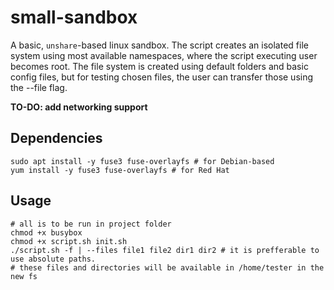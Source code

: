 # small-sandbox
A basic, `unshare`-based linux sandbox. The script creates an isolated file system using most available namespaces, where the script executing user becomes root. The file system is created using default folders and basic config files, but for testing chosen files, the user can transfer those using the --file flag.

**TO-DO: add networking support**

## Dependencies
```
sudo apt install -y fuse3 fuse-overlayfs # for Debian-based
yum install -y fuse3 fuse-overlayfs # for Red Hat
```
## Usage
```
# all is to be run in project folder
chmod +x busybox
chmod +x script.sh init.sh
./script.sh -f | --files file1 file2 dir1 dir2 # it is prefferable to use absolute paths.
# these files and directories will be available in /home/tester in the new fs
```
